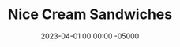 ---
layout: post
title:  "Nice Cream Sandwiches"
date:   2023-04-01 00:00:00 -05000
categories: 
- Recipes
- Protein Powder
permalink: /recipes/nice-cream-sandwiches
image: /assets/Food/Protein Powder/Nice Cream/nice-cream-cover.jpg
ing: nicecreamsand-ing
facts: nicecreamsand-facts
section1: Cookies
start2: Frozen overripe bananas
section2: Ice Cream
start3: 
section3: 
start4: 
section4: 
start5: 
section5: 
Prep: 120
Rest: 
Cook: 
Source1: 
Source2: 
whisk: https://s.samsungfood.com/wqWkq
tags: 
- chipwich
- ice cream sandwich
- nice cream
- banana ice cream
- banana nice cream
- frozen banana
- protein cookie
- whey
- quick oats
- oatmeal
- oats
- cocoa powder
- cocoa
- chocolate
- protein powder
- casein
- whey
- no bake
- mango
- strawberry
- berry
- fruit
- breakfast
- vic
Description: Protein ice cream sandwiches are one of my favorite desserts to make. They are 2 no bake protein oat cookies, with a layer of <a href="nice-cream">Banana Nice Cream</a> in the middle. The ice cream is very versatile, so you can mix up the flavor by using other frozen fruits or extracts.
Instructions: 
- In a large bowl, mash your bananas with a fork. Mix in the rest of the cookie ingredients - peanut butter, vanilla, almond extract, liquid stevia, cinnamon, salt, cocoa, whey, casein, and quick oats. Chill in the fridge for the oats to soak up the liquid, about 15 minutes<br><br>

- Shape dough into balls (about 24 cookies, 28 g each), and place on a parchment lined cookie sheet.<br><br>

- Slightly wet your fingers, and flatten each cookie as thin as possible. It's okay if they touch a little bit, since they won't be baking. Freeze to fully harden, about 2 hours<br><br>
- <center><img src="/assets/Food/Protein Powder/Nice Cream/nice-cream-3.jpg" alt="" class="instruction-image"></center><br>

- In a food processor, combine the ice cream ingredients - frozen bananas, frozen fruit (mangos or berries work well), and PB2. Process until you have an ice cream like texture.<br><br>
- <center><img src="/assets/Food/Protein Powder/Nice Cream/nice-cream-5.jpg" alt="" class="instruction-image"></center><br>

- Take 2 cookies and a scoop of ice cream (about 50 g). Make into a sandwich, and wrap in aluminum foil. Store ice cream sandwiches in the freezer. Makes 12 sandwiches. Work quickly, the cookies thaw fast since they're so thin. Put the cookies back in freezer if needed
---